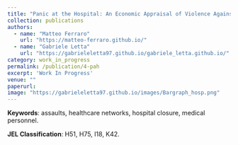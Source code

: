 ```yaml
---
title: "Panic at the Hospital: An Economic Appraisal of Violence Against Italian Healthcare Workers."
collection: publications
authors:
  - name: "Matteo Ferraro"
    url: "https://matteo-ferraro.github.io/"
  - name: "Gabriele Letta"
    url: "https://gabrieleletta97.github.io/gabriele_letta.github.io/"
category: work_in_progress
permalink: /publication/4-pah
excerpt: 'Work In Progress'
venue: ""
paperurl:
image: "https://gabrieleletta97.github.io/images/Bargraph_hosp.png"
---
```




**Keywords**: assaults, healthcare networks, hospital closure, medical personnel.

**JEL Classification**: H51, H75, I18, K42.
